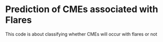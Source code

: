 # Prediction of CMEs associated with Flares

This code is about classifying whether CMEs will occur with flares or not
